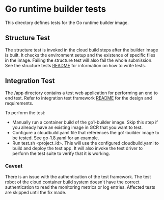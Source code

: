 # Go runtime builder tests

This directory defines tests for the Go runtime builder image.

## Structure Test
The structure test is invoked in the cloud build steps after the builder image is built. It checks the environment setup and the existence of specific files in the image. Failing the structure test will also fail the whole submission.
See the structure tests [README](https://github.com/GoogleCloudPlatform/runtimes-common/blob/master/structure_tests/README.md)
for information on how to write tests.

## Integration Test
The \/app directory contains a test web application for performing an end to end test.
Refer to integration test framework [README](https://github.com/GoogleCloudPlatform/runtimes-common/tree/master/integration_tests) for the design and requirements.

To perform the test:
* Manually run a container build of the go1-builder image. Skip this step if you already have an existing image in GCR that you want to test.
* Configure a cloudbuild.yaml file that references the go1-builder image to be tested. See go-1.8.yaml for an example.
* Run test.sh \<project_id>. This will use the configured cloudbuild.yaml to build and deploy the test app. It will also invoke the test driver to perform the test suite to verify that it is working.

### Caveat
There is an issue with the authentication of the test framework.
The test robot of the cloud container build system doesn't have the correct authentication to read the monitoring metrics or log entries.
Affected tests are skipped until the fix made.